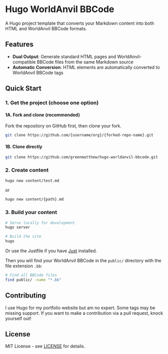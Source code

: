 # Hugo WorldAnvil BBCode

A Hugo project template that converts your Markdown content into both HTML and WorldAnvil BBCode formats.

## Features

- **Dual Output**: Generate standard HTML pages and WorldAnvil-compatible BBCode files from the same Markdown source
- **Automatic Conversion**: HTML elements are automatically converted to WorldAnvil BBCode tags

## Quick Start

### 1. Get the project (choose one option)

#### 1A. Fork and clone (recommended)

Fork the repository on GitHub first, then clone your fork.

```bash
git clone https://github.com/{username/org}/{forked-repo-name}.git
```

#### 1B. Clone directly

```bash
git clone https://github.com/greenmatthew/hugo-worldanvil-bbcode.git
```

### 2. Create content

```bash
hugo new content/test.md
```

or

```bash
hugo new content/{path}.md
```

### 3. Build your content

```bash
# Serve locally for development
hugo server

# Build the site
hugo
```

Or use the Justfile if you have [Just](https://github.com/casey/just) installed.

Then you will find your WorldAnvil BBCode in the `public/` directory with the file extension `.bb`:

```bash
# Find all BBCode files
find public/ -name "*.bb"
```

## Contributing

I use Hugo for my portfolio website but am no expert. Some tags may be missing support. If you want to make a contribution via a pull request, knock yourself out!

## License

MIT License - see [LICENSE](./LICENSE) for details.

